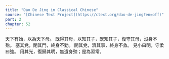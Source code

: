 ```yaml
---
title: "Dao De Jing in Classical Chinese"
source: "[Chinese Text Project](https://ctext.org/dao-de-jing?en=off)"
part: 2
chapter: 52
---
```

天下有始，以為天下母。
既得其母，以知其子，既知其子，復守其母，沒身不殆。
塞其兌，閉其門，終身不勤。
開其兌，濟其事，終身不救。
見小曰明，守柔曰強。
用其光，復歸其明，無遺身殃；是為習常。